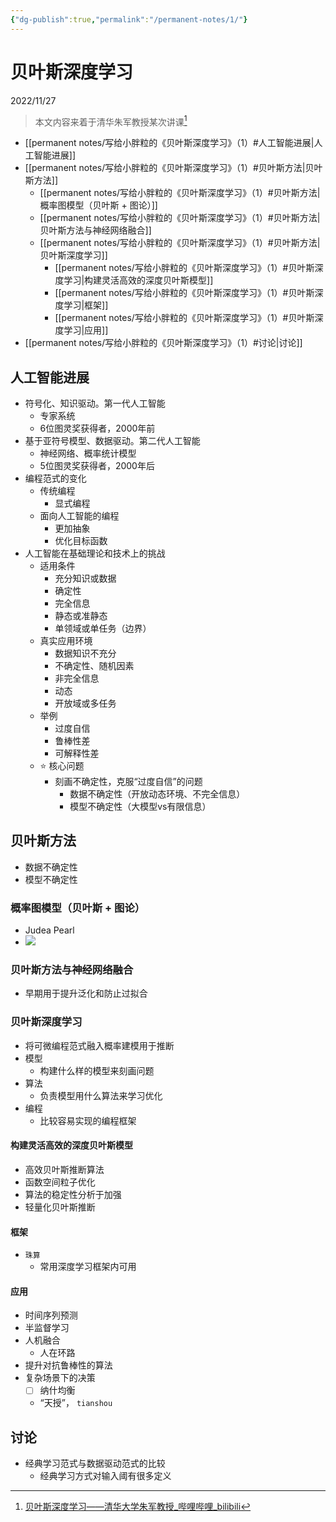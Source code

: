 ```yaml
---
{"dg-publish":true,"permalink":"/permanent-notes/1/"}
---
```



# 贝叶斯深度学习
2022/11/27

> 本文内容来着于清华朱军教授某次讲课[^1]

- [[permanent notes/写给小胖粒的《贝叶斯深度学习》（1）#人工智能进展\|人工智能进展]]
- [[permanent notes/写给小胖粒的《贝叶斯深度学习》（1）#贝叶斯方法\|贝叶斯方法]]
	- [[permanent notes/写给小胖粒的《贝叶斯深度学习》（1）#贝叶斯方法\|概率图模型（贝叶斯 + 图论）]]
	- [[permanent notes/写给小胖粒的《贝叶斯深度学习》（1）#贝叶斯方法\|贝叶斯方法与神经网络融合]]
	- [[permanent notes/写给小胖粒的《贝叶斯深度学习》（1）#贝叶斯方法\|贝叶斯深度学习]]
		- [[permanent notes/写给小胖粒的《贝叶斯深度学习》（1）#贝叶斯深度学习\|构建灵活高效的深度贝叶斯模型]]
		- [[permanent notes/写给小胖粒的《贝叶斯深度学习》（1）#贝叶斯深度学习\|框架]]
		- [[permanent notes/写给小胖粒的《贝叶斯深度学习》（1）#贝叶斯深度学习\|应用]]
- [[permanent notes/写给小胖粒的《贝叶斯深度学习》（1）#讨论\|讨论]]

## 人工智能进展
- 符号化、知识驱动。第一代人工智能
	- 专家系统
	- 6位图灵奖获得者，2000年前
- 基于亚符号模型、数据驱动。第二代人工智能
	- 神经网络、概率统计模型
	- 5位图灵奖获得者，2000年后
- 编程范式的变化
	- 传统编程
		- 显式编程
	- 面向人工智能的编程
		- 更加抽象
		- 优化目标函数
- 人工智能在基础理论和技术上的挑战
	- 适用条件
		- 充分知识或数据
		- 确定性
		- 完全信息
		- 静态或准静态
		- 单领域或单任务（边界）
	- 真实应用环境
		- 数据知识不充分
		- 不确定性、随机因素
		- 非完全信息
		- 动态
		- 开放域或多任务
	- 举例
		- 过度自信
		- 鲁棒性差
		- 可解释性差
	- ⭐️ 核心问题
		- 刻画不确定性，克服“过度自信”的问题
			- 数据不确定性（开放动态环境、不完全信息）
			- 模型不确定性（大模型vs有限信息）

## 贝叶斯方法
- 数据不确定性
- 模型不确定性

### 概率图模型（贝叶斯 + 图论）
- Judea Pearl
- ![](https://cdn.jsdelivr.net/gh/jmwyf/pichosting@master/bayes.png)
### 贝叶斯方法与神经网络融合
- 早期用于提升泛化和防止过拟合

### 贝叶斯深度学习
- 将可微编程范式融入概率建模用于推断
- 模型
	- 构建什么样的模型来刻画问题
- 算法
	- 负责模型用什么算法来学习优化
- 编程
	- 比较容易实现的编程框架

#### 构建灵活高效的深度贝叶斯模型
- 高效贝叶斯推断算法
- 函数空间粒子优化
- 算法的稳定性分析于加强
- 轻量化贝叶斯推断

#### 框架
- `珠算`
	- 常用深度学习框架内可用

#### 应用
- 时间序列预测
- 半监督学习
- 人机融合
	- 人在环路
- 提升对抗鲁棒性的算法
- 复杂场景下的决策
	- [ ] 纳什均衡
	- “天授”， `tianshou`

## 讨论
- 经典学习范式与数据驱动范式的比较
	- 经典学习方式对输入阈有很多定义



[^1]:[贝叶斯深度学习——清华大学朱军教授_哔哩哔哩_bilibili](https://www.bilibili.com/video/BV1be411g7u7/?spm_id_from=333.337.search-card.all.click&vd_source=c2e29329f33c2e7eb04916d212234ad6)

